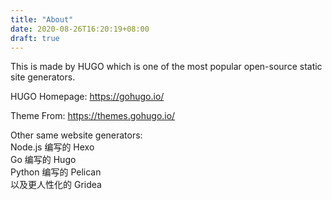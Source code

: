 ```yaml
---
title: "About"
date: 2020-08-26T16:20:19+08:00
draft: true
---
```


This is made by HUGO which is one of the most popular open-source static site generators. 

HUGO Homepage: https://gohugo.io/

Theme From: https://themes.gohugo.io/

Other same website generators:   
Node.js 编写的 Hexo  
Go 编写的 Hugo  
Python 编写的 Pelican  
以及更人性化的 Gridea    
